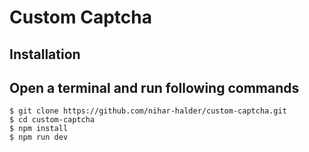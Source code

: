 # Custom Captcha

## Installation

## Open a terminal and run following commands

```
$ git clone https://github.com/nihar-halder/custom-captcha.git
$ cd custom-captcha
$ npm install
$ npm run dev
```
